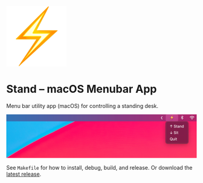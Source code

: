 ![Header](header.png)

# Stand – macOS Menubar App

Menu bar utility app (macOS) for controlling a standing desk.

![Screenshot](screenshot.png)

See `Makefile` for how to install, debug, build, and release. Or download the [latest release](https://github.com/visini/stand/releases).
